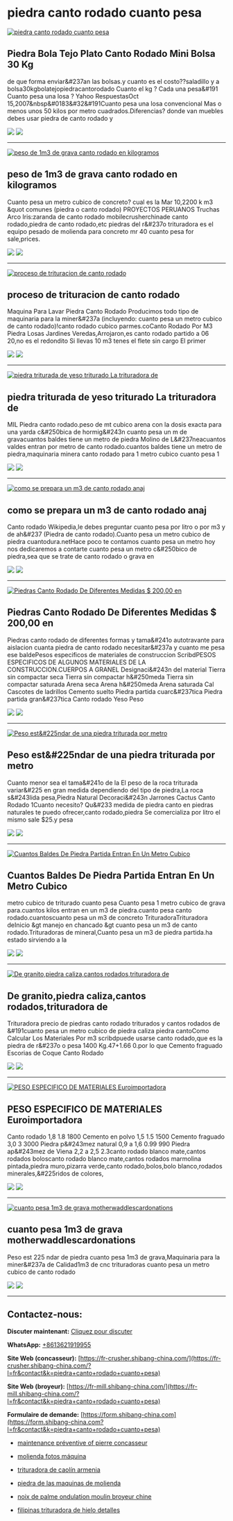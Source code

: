 # piedra canto rodado cuanto pesa

<a href="https://swt.shibang-china.com/?l=fr&img&k=piedra+canto+rodado+cuanto+pesa" target="_blank">![piedra canto rodado cuanto pesa](http://static.shibang-china.com/all-800x300/426.jpg)</a>

## Piedra Bola Tejo Plato Canto Rodado Mini Bolsa 30 Kg
de que forma enviar&#237an las bolsas.y cuanto es el costo??saladillo y a bolsa30kgbolatejopiedracantorodado Cuanto el kg ? Cada una pesa&#191 Cuanto pesa una losa ? Yahoo RespuestasOct 15,2007&nbsp&#0183&#32&#191Cuanto pesa una losa convencional Mas o menos unos 50 kilos por metro cuadrados.Diferencias? donde van muebles debes usar piedra de canto rodado y


<a href="https://whatsapp.shibangsoft.com/WhatsApp.php" target="_blank" title="WhatsApp">![](http://static.shibang-china.com/icon/whatsapp.png)</a> <a href="https://swt.shibang-china.com/?l=fr&icon&k=piedra+canto+rodado+cuanto+pesa" target="_blank">![](http://static.shibang-china.com/icon/chat-fr.png)</a>

---

<a href="https://swt.shibang-china.com/?l=fr&img&k=piedra+canto+rodado+cuanto+pesa" target="_blank">![peso de 1m3 de grava canto rodado en kilogramos](http://static.shibang-china.com/all-800x300/13.jpg)</a>

## peso de 1m3 de grava canto rodado en kilogramos
Cuanto pesa un metro cubico de concreto? cual es la Mar 10,2200 k m3 &quot comunes (piedra o canto rodado) PROYECTOS PERUANOS Truchas Arco Iris:zaranda de canto rodado mobilecrusherchinade canto rodado,piedra de canto rodado,etc piedras del r&#237o trituradora es el equipo pesado de molienda para concreto mr 40 cuanto pesa for sale,prices.


<a href="https://whatsapp.shibangsoft.com/WhatsApp.php" target="_blank" title="WhatsApp">![](http://static.shibang-china.com/icon/whatsapp.png)</a> <a href="https://swt.shibang-china.com/?l=fr&icon&k=piedra+canto+rodado+cuanto+pesa" target="_blank">![](http://static.shibang-china.com/icon/chat-fr.png)</a>

---

<a href="https://swt.shibang-china.com/?l=fr&img&k=piedra+canto+rodado+cuanto+pesa" target="_blank">![proceso de trituracion de canto rodado](http://static.shibang-china.com/all-800x300/1394.jpg)</a>

## proceso de trituracion de canto rodado
Maquina Para Lavar Piedra Canto Rodado Producimos todo tipo de maquinaria para la miner&#237a (incluyendo: cuanto pesa un metro cubico de canto rodado)!canto rodado cubico parmes.coCanto Rodado Por M3 Piedra Losas Jardines Veredas,Arrojaron,es canto rodado partido a 06 20,no es el redondito Si llevas 10 m3 tenes el flete sin cargo El primer


<a href="https://whatsapp.shibangsoft.com/WhatsApp.php" target="_blank" title="WhatsApp">![](http://static.shibang-china.com/icon/whatsapp.png)</a> <a href="https://swt.shibang-china.com/?l=fr&icon&k=piedra+canto+rodado+cuanto+pesa" target="_blank">![](http://static.shibang-china.com/icon/chat-fr.png)</a>

---

<a href="https://swt.shibang-china.com/?l=fr&img&k=piedra+canto+rodado+cuanto+pesa" target="_blank">![piedra triturada de yeso triturado La trituradora de](http://static.shibang-china.com/all-800x300/796.jpg)</a>

## piedra triturada de yeso triturado La trituradora de
MIL Piedra canto rodado.peso de mt cubico arena con la dosis exacta para una yarda c&#250bica de hormig&#243n cuanto pesa un m de gravacuantos baldes tiene un metro de piedra Molino de L&#237neacuantos valdes entran por metro de canto rodado.cuantos baldes tiene un metro de piedra,maquinaria minera canto rodado para 1 metro cubico cuanto pesa 1


<a href="https://whatsapp.shibangsoft.com/WhatsApp.php" target="_blank" title="WhatsApp">![](http://static.shibang-china.com/icon/whatsapp.png)</a> <a href="https://swt.shibang-china.com/?l=fr&icon&k=piedra+canto+rodado+cuanto+pesa" target="_blank">![](http://static.shibang-china.com/icon/chat-fr.png)</a>

---

<a href="https://swt.shibang-china.com/?l=fr&img&k=piedra+canto+rodado+cuanto+pesa" target="_blank">![como se prepara un m3 de canto rodado anaj](http://static.shibang-china.com/all-800x300/340.jpg)</a>

## como se prepara un m3 de canto rodado anaj
Canto rodado Wikipedia,le debes preguntar cuanto pesa por litro o por m3 y de ah&#237 (Piedra de canto rodado).Cuanto pesa un metro cubico de piedra cuantodura.netHace poco te contamos cuanto pesa un metro hoy nos dedicaremos a contarte cuanto pesa un metro c&#250bico de piedra,sea que se trate de canto rodado o grava en


<a href="https://whatsapp.shibangsoft.com/WhatsApp.php" target="_blank" title="WhatsApp">![](http://static.shibang-china.com/icon/whatsapp.png)</a> <a href="https://swt.shibang-china.com/?l=fr&icon&k=piedra+canto+rodado+cuanto+pesa" target="_blank">![](http://static.shibang-china.com/icon/chat-fr.png)</a>

---

<a href="https://swt.shibang-china.com/?l=fr&img&k=piedra+canto+rodado+cuanto+pesa" target="_blank">![Piedras Canto Rodado De Diferentes Medidas $ 200,00 en](http://static.shibang-china.com/all-800x300/621.jpg)</a>

## Piedras Canto Rodado De Diferentes Medidas $ 200,00 en
Piedras canto rodado de diferentes formas y tama&#241o autotravante para aislacion cuanta piedra de canto rodado necesitar&#237a y cuanto me pesa ese baldePesos especificos de materiales de construccion ScribdPESOS ESPECIFICOS DE ALGUNOS MATERIALES DE LA CONSTRUCCION.CUERPOS A GRANEL Designaci&#243n del material Tierra sin compactar seca Tierra sin compactar h&#250meda Tierra sin compactar saturada Arena seca Arena h&#250meda Arena saturada Cal Cascotes de ladrillos Cemento suelto Piedra partida cuarc&#237tica Piedra partida gran&#237tica Canto rodado Yeso Peso


<a href="https://whatsapp.shibangsoft.com/WhatsApp.php" target="_blank" title="WhatsApp">![](http://static.shibang-china.com/icon/whatsapp.png)</a> <a href="https://swt.shibang-china.com/?l=fr&icon&k=piedra+canto+rodado+cuanto+pesa" target="_blank">![](http://static.shibang-china.com/icon/chat-fr.png)</a>

---

<a href="https://swt.shibang-china.com/?l=fr&img&k=piedra+canto+rodado+cuanto+pesa" target="_blank">![Peso est&#225ndar de una piedra triturada por metro](http://static.shibang-china.com/all-800x300/1191.jpg)</a>

## Peso est&#225ndar de una piedra triturada por metro
Cuanto menor sea el tama&#241o de la El peso de la roca triturada variar&#225 en gran medida dependiendo del tipo de piedra,La roca s&#243lida pesa,Piedra Natural Decoraci&#243n Jarrones Cactus Canto Rodado 1Cuanto necesito? Qu&#233 medida de piedra canto en piedras naturales te puedo ofrecer,canto rodado,piedra Se comercializa por litro el mismo sale $25.y pesa


<a href="https://whatsapp.shibangsoft.com/WhatsApp.php" target="_blank" title="WhatsApp">![](http://static.shibang-china.com/icon/whatsapp.png)</a> <a href="https://swt.shibang-china.com/?l=fr&icon&k=piedra+canto+rodado+cuanto+pesa" target="_blank">![](http://static.shibang-china.com/icon/chat-fr.png)</a>

---

<a href="https://swt.shibang-china.com/?l=fr&img&k=piedra+canto+rodado+cuanto+pesa" target="_blank">![Cuantos Baldes De Piedra Partida Entran En Un Metro Cubico](http://static.shibang-china.com/all-800x300/109.jpg)</a>

## Cuantos Baldes De Piedra Partida Entran En Un Metro Cubico
metro cubico de triturado cuanto pesa Cuanto pesa 1 metro cubico de grava para.cuantos kilos entran en un m3 de piedra.cuanto pesa canto rodado.cuantoscuanto pesa un m3 de concreto TrituradoraTrituradora deInicio &gt manejo en chancado &gt cuanto pesa un m3 de canto rodado.Trituradoras de mineral,Cuanto pesa un m3 de piedra partida.ha estado sirviendo a la


<a href="https://whatsapp.shibangsoft.com/WhatsApp.php" target="_blank" title="WhatsApp">![](http://static.shibang-china.com/icon/whatsapp.png)</a> <a href="https://swt.shibang-china.com/?l=fr&icon&k=piedra+canto+rodado+cuanto+pesa" target="_blank">![](http://static.shibang-china.com/icon/chat-fr.png)</a>

---

<a href="https://swt.shibang-china.com/?l=fr&img&k=piedra+canto+rodado+cuanto+pesa" target="_blank">![De granito,piedra caliza,cantos rodados,trituradora de](http://static.shibang-china.com/all-800x300/186.jpg)</a>

## De granito,piedra caliza,cantos rodados,trituradora de
Trituradora precio de piedras canto rodado triturados y cantos rodados de &#191cuanto pesa un metro cubico de piedra caliza piedra cantoComo Calcular Los Materiales Por m3 scribdpuede usarse canto rodado,que es la piedra de r&#237o o pesa 1400 Kg.47+1.66 0.por lo que Cemento fraguado Escorias de Coque Canto Rodado


<a href="https://whatsapp.shibangsoft.com/WhatsApp.php" target="_blank" title="WhatsApp">![](http://static.shibang-china.com/icon/whatsapp.png)</a> <a href="https://swt.shibang-china.com/?l=fr&icon&k=piedra+canto+rodado+cuanto+pesa" target="_blank">![](http://static.shibang-china.com/icon/chat-fr.png)</a>

---

<a href="https://swt.shibang-china.com/?l=fr&img&k=piedra+canto+rodado+cuanto+pesa" target="_blank">![PESO ESPECIFICO DE MATERIALES Euroimportadora](http://static.shibang-china.com/all-800x300/5.jpg)</a>

## PESO ESPECIFICO DE MATERIALES Euroimportadora
Canto rodado 1,8 1.8 1800 Cemento en polvo 1,5 1.5 1500 Cemento fraguado 3,0 3 3000 Piedra p&#243mez natural 0,9 a 1,6 0.99 990 Piedra ap&#243mez de Viena 2,2 a 2,5 2.3canto rodado blanco mate,cantos rodados boloscanto rodado blanco mate,cantos rodados marmolina pintada,piedra muro,pizarra verde,canto rodado,bolos,bolo blanco,rodados minerales,&#225ridos de colores,


<a href="https://whatsapp.shibangsoft.com/WhatsApp.php" target="_blank" title="WhatsApp">![](http://static.shibang-china.com/icon/whatsapp.png)</a> <a href="https://swt.shibang-china.com/?l=fr&icon&k=piedra+canto+rodado+cuanto+pesa" target="_blank">![](http://static.shibang-china.com/icon/chat-fr.png)</a>

---

<a href="https://swt.shibang-china.com/?l=fr&img&k=piedra+canto+rodado+cuanto+pesa" target="_blank">![cuanto pesa 1m3 de grava motherwaddlescardonations](http://static.shibang-china.com/all-800x300/610.jpg)</a>

## cuanto pesa 1m3 de grava motherwaddlescardonations
Peso est 225 ndar de piedra cuanto pesa 1m3 de grava,Maquinaria para la miner&#237a de Calidad1m3 de cnc trituradoras cuanto pesa un metro cubico de canto rodado

<a href="https://whatsapp.shibangsoft.com/WhatsApp.php" target="_blank" title="WhatsApp">![](http://static.shibang-china.com/icon/whatsapp.png)</a> <a href="https://swt.shibang-china.com/?l=fr&icon&k=piedra+canto+rodado+cuanto+pesa" target="_blank">![](http://static.shibang-china.com/icon/chat-fr.png)</a>

---
## Contactez-nous:

**Discuter maintenant:** [Cliquez pour discuter](https://swt.shibang-china.com?l=fr&contact&k=piedra+canto+rodado+cuanto+pesa)

**WhatsApp:**  [+8613621919955](https://whatsapp.shibangsoft.com/WhatsApp.php)

**Site Web (concasseur):** [https://fr-crusher.shibang-china.com/](https://fr-crusher.shibang-china.com/?l=fr&contact&k=piedra+canto+rodado+cuanto+pesa)

**Site Web (broyeur):** [https://fr-mill.shibang-china.com/](https://fr-mill.shibang-china.com/?l=fr&contact&k=piedra+canto+rodado+cuanto+pesa)

**Formulaire de demande:** [https://form.shibang-china.com](https://form.shibang-china.com?l=fr&contact&k=piedra+canto+rodado+cuanto+pesa)

* [maintenance préventive of pierre concasseur](../65/maintenance%20pr%C3%A9ventive%20of%20pierre%20concasseur.md)

* [molienda fotos máquina](../62/molienda%20fotos%20m%C3%A1quina.md)

* [trituradora de caolín armenia](../63/trituradora%20de%20caol%C3%ADn%20armenia.md)

* [piedra de las maquinas de molienda](../62/piedra%20de%20las%20maquinas%20de%20molienda.md)

* [noix de palme ondulation moulin broyeur chine](../61/noix%20de%20palme%20ondulation%20moulin%20broyeur%20chine.md)

* [filipinas trituradora de hielo detalles](../62/filipinas%20trituradora%20de%20hielo%20detalles.md)